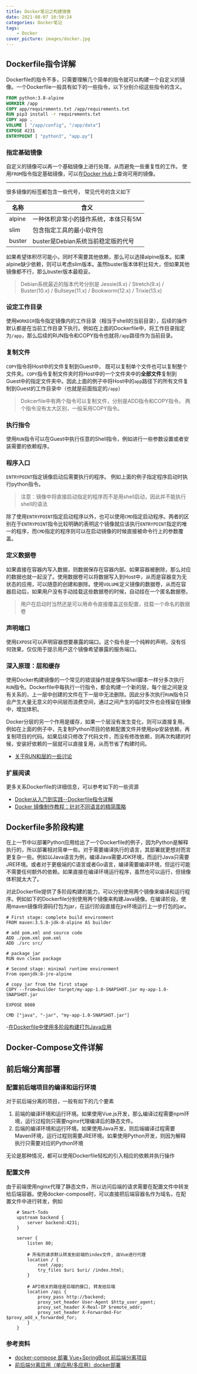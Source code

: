 ```yaml
---
title: Docker笔记之构建镜像
date: 2021-08-07 10:50:24
categories: Docker笔记
tags:
    - Docker
cover_picture: images/docker.jpg
---
```

<!-- <script type="text/javascript" src="https://cdnjs.cloudflare.com/ajax/libs/mathjax/2.7.4/MathJax.js?config=default"></script> -->




Dockerfile指令详解
-------------------


Dockerfile的指令不多，只需要理解几个简单的指令就可以构建一个自定义的镜像。一个Dockerfile一般具有如下的一些指令，以下分别介绍这些指令的含义。

```Dockerfile
FROM python:3.8-alpine
WORKDIR /app
COPY app/requirements.txt /app/requirements.txt
RUN pip3 install -r requirements.txt
COPY app .
VOLUME [ "/app/config", "/app/data"]
EXPOSE 4231
ENTRYPOINT [ "python3", "app.py"]
```

### 指定基础镜像

自定义的镜像可以再一个基础镜像上进行处理，从而避免一些重复性的工作。 使用`FROM`指令指定基础镜像，可以在[Docker Hub](https://hub.docker.com/)上查询可用的镜像。

--------

很多镜像的标签都包含一些代号， 常见代号的含义如下

名称     | 含义
--------|------------------------------------
alpine  | 一种体积非常小的操作系统，本体只有5M
slim    | 包含指定工具的最小软件包
buster  | buster是Debian系统当前稳定版的代号

如果希望体积尽可能小，同时不需要其他依赖，那么可以选择alpine版本。如果alpine缺少依赖，则可以考虑slim版本。虽然buster版本体积比较大，但如果其他镜像都不行，那么buster版本最稳妥。


> Debian系统最近的版本代号分别是 Jessie(8.x) / Stretch(9.x) / Buster(10.x) / Bullseye(11.x) / Bookworm(12.x) / Trixie(13.x)

### 设定工作目录

使用`WORKDIR`指令指定镜像内的工作目录（相当于shell的当前目录），后续的操作默认都是在当前工作目录下执行。例如在上面的Dockerfile中，将工作目录指定为`/app`，那么后续的RUN指令和COPY指令也就将`/app`路径作为当前目录。

### 复制文件

`COPY`指令将Host中的文件复制到Guest中， 既可以复制单个文件也可以复制整个文件夹。`COPY`指令复制文件夹时将Host中的一个文件夹中的**全部文件**复制到Guest中的指定文件夹中。因此上面的例子中将Host中的`app`路径下的所有文件复制到Guest的工作目录中（也就是前面指定的`/app`）

> Dokcerfile中有两个指令可以复制文件，分别是ADD指令和COPY指令。 两个指令没有太大区别，一般采用COPY指令。

### 执行指令

使用`RUN`指令可以在Guest中执行任意的Shell指令，例如进行一些参数设置或者安装需要的依赖程序。


### 程序入口

`ENTRYPOINT`指定镜像启动后需要执行的程序。 例如上面的例子指定程序启动时执行python指令。

> 注意：镜像中将直接启动指定的程序而不是用shell启动，因此并不能执行shell的语法

除了使用`ENTRYPOINT`指定启动程序以外，也可以使用`CMD`指定启动程序。两者的区别在于`ENTRYPOINT`指令比较明确的表明这个镜像就应该执行`ENTRYPOINT`指定的唯一的程序，而`CMD`指定的程序则可以在启动镜像的时候直接被命令行上的参数覆盖。

### 定义数据卷

如果直接在容器内写入数据，则数据保存在容器内部。如果容器被删除，那么对应的数据也就一起没了。使用数据卷可以将数据写入到Host中，从而是容器变为无状态的应用，可以随意的创建和删除。使用`VOLUME`定义镜像的数据卷，从而在容器启动后，如果用户没有手动挂载这些数据卷的时候，自动挂在一个匿名数据卷。

> 用户在启动时当然还是可以用命令直接覆盖这些配置，挂载一个命名的数据卷

### 声明端口

使用`EXPOSE`可以声明容器想要暴露的端口。这个指令是一个纯粹的声明，没有任何效果，仅仅用于提示用户这个镜像希望暴露的服务端口。

### 深入原理：层和缓存

使用Docker构建镜像的一个常见的错误操作就是像写Shell脚本一样分多次执行`RUN`指令。Dockerfile中每执行一行指令，都会构建一个新的层，每个层之间是没有关系的，上一层中创建的文件在下一层中无法删除。因此分多次执行`RUN`指令只会产生大量无意义的中间层而浪费空间，通过之间产生的临时文件也会残留在镜像中，增加体积。

Docker分层的另一个作用是缓存，如果一个层没有发生变化，则可以直接复用。例如在上面的例子中，先复制Python项目的依赖配置文件并使用pip安装依赖，再复制项目的代码。如果后续只修改了代码文件，而没有修改依赖，则再次构建的时候，安装好依赖的一层就可以直接复用，从而节省了构建时间。

- [关于RUN和层的一些讨论](https://yeasy.gitbook.io/docker_practice/image/build#run-zhi-hang-ming-ling)

### 扩展阅读

更多关系Dockerfile的详细信息，可以参考如下的一些资源

- [Docker从入门到实践--Dockerfile指令详解](https://yeasy.gitbook.io/docker_practice/image/dockerfile)
- [Docker 镜像制作教程：针对不同语言的精简策略](https://xie.infoq.cn/article/9d564171a39e38661bea6092c)



Dockerfile多阶段构建
-------------------

在上一节中以部署Python应用给出了一个Dockerfile的例子，因为Python是解释执行的，所以部署相对简单一些。对于需要编译执行的语言，其部署就更想对而言更复杂一些。例如以Java语言为例，编译Java需要JDK环境，而运行Java只需要JRE环境。或者对于更极端的C语言或者Go语言，编译需要编译环境，但运行可能不需要任何额外的依赖。如果直接在编译环境运行程序，虽然也可以运行，但镜像体积就太大了。

对此Dockerfile提供了多阶段构建的能力，可以分别使用两个镜像来编译和运行程序。例如如下的Dockerfile分别使用两个镜像来构建Java镜像。在编译阶段，使用maven镜像将源码打包为jar，在运行阶段直接在jre环境运行上一步打包的jar。

```
# First stage: complete build environment
FROM maven:3.5.0-jdk-8-alpine AS builder

# add pom.xml and source code
ADD ./pom.xml pom.xml
ADD ./src src/

# package jar
RUN mvn clean package

# Second stage: minimal runtime environment
From openjdk:8-jre-alpine

# copy jar from the first stage
COPY --from=builder target/my-app-1.0-SNAPSHOT.jar my-app-1.0-SNAPSHOT.jar

EXPOSE 8080

CMD ["java", "-jar", "my-app-1.0-SNAPSHOT.jar"]
```

-[在Dockerfile中使用多阶段构建打包Java应用](https://help.aliyun.com/document_detail/173175.html)




Docker-Compose文件详解
---------------------







前后端分离部署
-------------


### 配置前后端项目的编译和运行环境

对于前后端分离的项目，一般有如下的几个要素

1. 前端的编译环境和运行环境。如果使用Vue.js开发，那么编译过程需要npm环境，运行过程则只需要nginx代理编译后的静态文件。
2. 后端的编译环境和运行环境。如果使用Java开发，则后端编译过程需要Maven环境，运行过程则需要JRE环境。如果使用Python开发，则因为解释执行只需要对应的Python环境

无论是那种情况，都可以使用Dockerfile轻松的引入相应的依赖并执行操作


### 配置文件

由于前端使用nginx代理了静态文件，所以访问后端的请求需要在配置文件中转发给后端容器。使用docker-compose时，可以直接把后端容器名作为域名，在配置文件中进行转发，例如

```
    # Smart-Todo
    upstream backend {
        server backend:4231;
    }

    server {
        listen 80;

        # 所有的请求默认转发到前端的index文件, 由Vue进行代理 
        location / {
            root /app;
            try_files $uri $uri/ /index.html;
        }  
        
        # API相关的路径是后端的接口, 转发给后端
        location /api {
            proxy_pass http://backend;
            proxy_set_header User-Agent $http_user_agent;
            proxy_set_header X-Real-IP $remote_addr;
            proxy_set_header X-Forwarded-For $proxy_add_x_forwarded_for;
        }
    }
```

### 参考资料

- [docker-compose 部署 Vue+SpringBoot 前后端分离项目](https://segmentfault.com/a/1190000021008496)
- [前后端分离应用（单应用/多应用）docker部署](https://segmentfault.com/a/1190000023939043)
